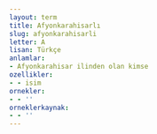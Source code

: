 ```yaml
---
layout: term
title: Afyonkarahisarlı
slug: afyonkarahisarli
letter: A
lisan: Türkçe
anlamlar:
- Afyonkarahisar ilinden olan kimse
ozellikler:
- - isim
ornekler:
- - ''
orneklerkaynak:
- - ''
---
```

